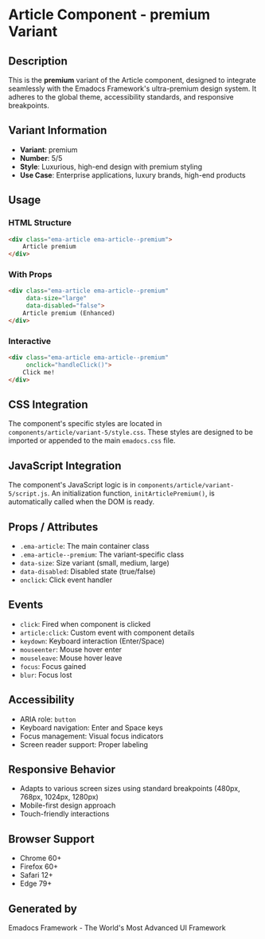 # Article Component - premium Variant

## Description
This is the **premium** variant of the Article component, designed to integrate seamlessly with the Emadocs Framework's ultra-premium design system. It adheres to the global theme, accessibility standards, and responsive breakpoints.

## Variant Information
- **Variant**: premium
- **Number**: 5/5
- **Style**: Luxurious, high-end design with premium styling
- **Use Case**: Enterprise applications, luxury brands, high-end products

## Usage

### HTML Structure
```html
<div class="ema-article ema-article--premium">
    Article premium
</div>
```

### With Props
```html
<div class="ema-article ema-article--premium" 
     data-size="large" 
     data-disabled="false">
    Article premium (Enhanced)
</div>
```

### Interactive
```html
<div class="ema-article ema-article--premium" 
     onclick="handleClick()">
    Click me!
</div>
```

## CSS Integration
The component's specific styles are located in `components/article/variant-5/style.css`. These styles are designed to be imported or appended to the main `emadocs.css` file.

## JavaScript Integration
The component's JavaScript logic is in `components/article/variant-5/script.js`. An initialization function, `initArticlePremium()`, is automatically called when the DOM is ready.

## Props / Attributes
- `.ema-article`: The main container class
- `.ema-article--premium`: The variant-specific class
- `data-size`: Size variant (small, medium, large)
- `data-disabled`: Disabled state (true/false)
- `onclick`: Click event handler

## Events
- `click`: Fired when component is clicked
- `article:click`: Custom event with component details
- `keydown`: Keyboard interaction (Enter/Space)
- `mouseenter`: Mouse hover enter
- `mouseleave`: Mouse hover leave
- `focus`: Focus gained
- `blur`: Focus lost

## Accessibility
- ARIA role: `button`
- Keyboard navigation: Enter and Space keys
- Focus management: Visual focus indicators
- Screen reader support: Proper labeling

## Responsive Behavior
- Adapts to various screen sizes using standard breakpoints (480px, 768px, 1024px, 1280px)
- Mobile-first design approach
- Touch-friendly interactions

## Browser Support
- Chrome 60+
- Firefox 60+
- Safari 12+
- Edge 79+

## Generated by
Emadocs Framework - The World's Most Advanced UI Framework
